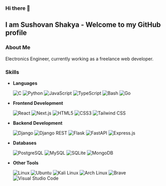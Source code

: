 ### Hi there 👋

## I am Sushovan Shakya - Welcome to my GitHub profile

### About Me

Electronics Engineer, currently working as a freelance web developer.

### Skills

- **Languages**

  ![C](https://img.shields.io/badge/C_Language-%2300599C?style=for-the-badge&logo=c&logoColor=white)
  ![Python](https://img.shields.io/badge/Python-3670A0?style=for-the-badge&logo=python&logoColor=ffdd54)
  ![JavaScript](https://img.shields.io/badge/JavaScript-323330?style=for-the-badge&logo=javascript&logoColor=F7DF1E)
  ![TypeScript](https://img.shields.io/badge/TypeScript-007ACC?style=for-the-badge&logo=typescript&logoColor=white)
  ![Bash](https://img.shields.io/badge/Bash-4EAA25?style=for-the-badge&logo=gnubash&logoColor=fff)
  ![Go](https://img.shields.io/badge/Go-%2300ADD8?style=for-the-badge&logo=go&logoColor=white)

- **Frontend Development**

  ![React](https://img.shields.io/badge/React-20232A?style=for-the-badge&logo=react&logoColor=61DAFB)
  ![Next.js](https://img.shields.io/badge/Next.js-black?style=for-the-badge&logo=next.js&logoColor=white)
  ![HTML5](https://img.shields.io/badge/HTML5-E34F26?style=for-the-badge&logo=html5&logoColor=white)
  ![CSS3](https://img.shields.io/badge/CSS3-1572B6?style=for-the-badge&logo=css3&logoColor=white)
  ![Tailwind CSS](https://img.shields.io/badge/Tailwind_CSS-38B2AC?style=for-the-badge&logo=tailwind-css&logoColor=white)

- **Backend Development**

  ![Django](https://img.shields.io/badge/Django-%23092E20?style=for-the-badge&logo=django&logoColor=white)
  ![Django REST](https://img.shields.io/badge/Django_REST-ff1709?style=for-the-badge&logo=django&logoColor=white&color=ff1709&labelColor=gray)
  ![Flask](https://img.shields.io/badge/Flask-%23000?style=for-the-badge&logo=flask&logoColor=white)
  ![FastAPI](https://img.shields.io/badge/FastAPI-005571?style=for-the-badge&logo=fastapi&logoColor=white)
  ![Express.js](https://img.shields.io/badge/Express.js-000000?style=for-the-badge&logo=express&logoColor=white)

- **Databases**

  ![PostgreSQL](https://img.shields.io/badge/PostgreSQL-%23316192?style=for-the-badge&logo=postgresql&logoColor=white)
  ![MySQL](https://img.shields.io/badge/MySQL-%2300f?style=for-the-badge&logo=mysql&logoColor=white)
  ![SQLite](https://img.shields.io/badge/SQLite-%2307405e?style=for-the-badge&logo=sqlite&logoColor=white)
  ![MongoDB](https://img.shields.io/badge/MongoDB-%234ea94b?style=for-the-badge&logo=mongodb&logoColor=white)

- **Other Tools**

  ![Linux](https://img.shields.io/badge/Linux-FCC624?style=for-the-badge&logo=linux&logoColor=black)
  ![Ubuntu](https://img.shields.io/badge/Ubuntu-E95420?style=for-the-badge&logo=ubuntu&logoColor=white)
  ![Kali Linux](https://img.shields.io/badge/Kali_Linux-557C94?style=for-the-badge&logo=kali-linux&logoColor=white)
  ![Arch Linux](https://img.shields.io/badge/Arch_Linux-1793D1?style=for-the-badge&logo=arch-linux&logoColor=white)
  ![Brave](https://img.shields.io/badge/Brave-FB542B?style=for-the-badge&logo=brave&logoColor=white)
  ![Visual Studio Code](https://img.shields.io/badge/Visual_Studio_Code-007ACC?style=for-the-badge&logo=visual-studio-code&logoColor=white)
